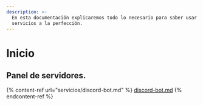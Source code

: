 ```yaml
---
description: >-
  En esta documentación explicaremos todo lo necesario para saber usar nuestros
  servicios a la perfección.
---
```


# Inicio

## Panel de servidores.

{% content-ref url="servicios/discord-bot.md" %}
[discord-bot.md](servicios/discord-bot.md)
{% endcontent-ref %}


